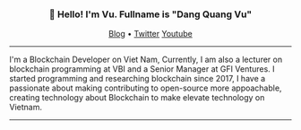 <h3 align="center">👋 Hello! I'm Vu. Fullname is "Dang Quang Vu"</h3>

<p align="center">
  <a href="https://vugomars.com">Blog</a> •
  <a href="https://twitter.com/vugomars">Twitter</a>
  <a href="https://youtube.com/@vugomars">Youtube</a>
</p>

---

I'm a Blockchain Developer on Viet Nam, Currently, I am also a lecturer on blockchain programming at VBI and a Senior Manager at GFI Ventures. I started programming and researching blockchain since 2017,
I have a passionate about making contributing to open-source more appoachable, creating technology about Blockchain to make elevate technology on Vietnam.

---
